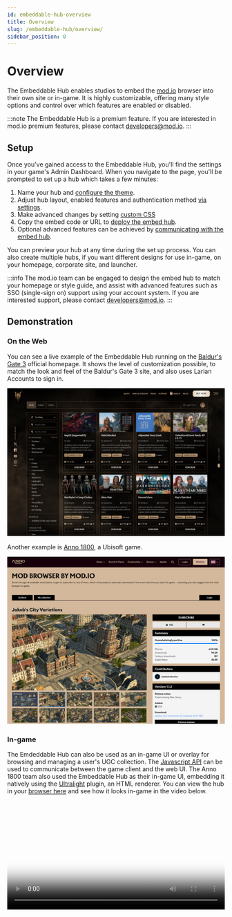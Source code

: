 ```yaml
---
id: embeddable-hub-overview
title: Overview
slug: /embeddable-hub/overview/
sidebar_position: 0
---
```


# Overview

The Embeddable Hub enables studios to embed the [mod.io](https://mod.io/g) browser into their own site or in-game. It is highly customizable, offering many style options and control over which features are enabled or disabled.

:::note
The Embeddable Hub is a premium feature. If you are interested in mod.io premium features, please contact developers@mod.io.
:::

## Setup

Once you've gained access to the Embeddable Hub, you'll find the settings in your game's Admin Dashboard. When you navigate to the page, you'll be prompted to set up a hub which takes a few minutes:

1. Name your hub and [configure the theme](https://docs.mod.io/embeddable-hub/theme/).
2. Adjust hub layout, enabled features and authentication method [via settings](https://docs.mod.io/embeddable-hub/settings/).
3. Make advanced changes by setting [custom CSS](https://docs.mod.io/embeddable-hub/custom-css/)
4. Copy the embed code or URL to [deploy the embed hub](https://docs.mod.io/embeddable-hub/deployment/).
5. Optional advanced features can be achieved by [communicating with the embed hub](https://docs.mod.io/embeddable-hub/communication/).

You can preview your hub at any time during the set up process. You can also create multiple hubs, if you want different designs for use in-game, on your homepage, corporate site, and launcher.

:::info
The mod.io team can be engaged to design the embed hub to match your homepage or style guide, and assist with advanced features such as SSO (single-sign on) support using your account system. If you are interested support, please contact developers@mod.io.
:::

## Demonstration

### On the Web

You can see a live example of the Embeddable Hub running on the [Baldur's Gate 3](https://baldursgate3.game/mods#/) official homepage. It shows the level of customization possible, to match the look and feel of the Baldur's Gate 3 site, and also uses Larian Accounts to sign in.

![Baldur's Gate 3 embed hub](./images/embeddable_hub_demo_baldurs_gate_3.png)

Another example is [Anno 1800](https://www.anno-union.com/mods/), a Ubisoft game.

![Anno 1800 embed hub](./images/embeddable_hub_demo_anno_1800.png)

### In-game

The Emdeddable Hub can also be used as an in-game UI or overlay for browsing and managing a user's UGC collection. The [Javascript API](../communication#javascript-api) can be used to communicate between the game client and the web UI. The Anno 1800 team also used the Embeddable Hub as their in-game UI, embedding it natively using the [Ultralight](https://ultralig.ht/) plugin, an HTML renderer. You can view the hub in your [browser here](https://anno1800.modhub.io/) and see how it looks in-game in the video below.

<video width="100%" height="auto" controls poster="/video/embeddable_hub_demo_anno_1800_poster.jpg">
  <source src="/video/embeddable_hub_demo_anno_1800.mp4" type="video/mp4" />
</video>
